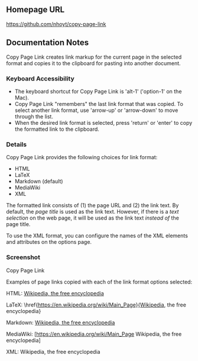 ## Homepage URL

https://github.com/nhoyt/copy-page-link

## Documentation Notes

Copy Page Link creates link markup for the current page in the selected format and copies it to the clipboard for pasting into another document.

### Keyboard Accessibility

* The keyboard shortcut for Copy Page Link is 'alt-1' ('option-1' on the Mac).
* Copy Page Link "remembers" the last link format that was copied. To select another link format, use 'arrow-up' or 'arrow-down' to move through the list.
* When the desired link format is selected, press 'return' or 'enter' to copy the formatted link to the clipboard.

### Details

Copy Page Link provides the following choices for link format:

* HTML
* LaTeX
* Markdown (default)
* MediaWiki
* XML

The formatted link consists of (1) the page URL and (2) the link text. By default, the <em>page title</em> is used as the link text. However, if there is a <em>text selection</em> on the web page, it will be used as the link text <em>instead of</em> the page title.

To use the XML format, you can configure the names of the XML elements and attributes on the options page.

### Screenshot

Copy Page Link

Examples of page links copied with each of the link format options selected:

HTML:
<a href="https://en.wikipedia.org/wiki/Main_Page">Wikipedia, the free encyclopedia</a>

LaTeX:
\href{https://en.wikipedia.org/wiki/Main_Page}{Wikipedia, the free encyclopedia}

Markdown:
[Wikipedia, the free encyclopedia](https://en.wikipedia.org/wiki/Main_Page)

MediaWiki:
[https://en.wikipedia.org/wiki/Main_Page Wikipedia, the free encyclopedia]

XML:
<site href="https://en.wikipedia.org/wiki/Main_Page">
  <name>Wikipedia, the free encyclopedia</name>
</site>
